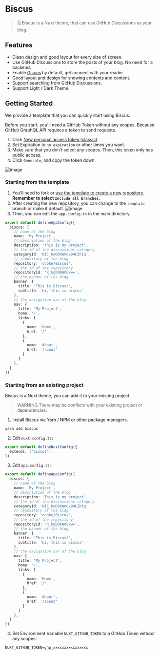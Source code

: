 # Biscus

> 🗒️ Biscus is a Nuxt theme, that can use GitHub Discussions as your blog.

## Features

- Clean design and good layout for every size of screen.
- Use GitHub Discussions to store the posts of your blog. No need for a backend.
- Enable [Giscus](https://github.com/giscus/giscus) by default, get connect with your reader.
- Good layout and design for showing contents and content.
- Support searching from GitHub Discussions.
- Support Light / Dark Theme.


## Getting Started

We provide a template that you can quickly start using Biscus.

Before you start, you'll need a GitHub Token without any scopes. Because GitHub GraphQL API requires a token to send requests.

1. Click [New personal access token (classic)](https://github.com/settings/tokens/new).
2. Set Expiration to `no expiration` or other times you want.
3. Make sure that you don't select any scopes. Then, this token only has public access.
4. Click `Generate`, and copy the token down.

![image](https://github.com/ocoke/Biscus/assets/71591824/e666fe6c-df54-4251-ac47-77b8ef70b66a)


### Starting from the template

1. You'll need to fork or [use the template to create a new repository](https://github.com/new?template_name=Biscus&template_owner=ocoke). **Remember to select `Include all branches`.**
2. After creating the new repository, you can change to the `template` branch or make it default.
![image](https://github.com/ocoke/biscus-preview/assets/71591824/c530eeba-4816-4abd-95b0-2d6408dfcc9e)
3. Then, you can edit the `app.config.ts` in the main directory.

```ts
export default defineAppConfig({
  biscus: {
    // name of the blog
    name: 'My Project',
    // description of the blog
    description: 'This is my project',
    // the id of the discussions category
    categoryId: 'DIC_kwDOKWmCx84CZh1q',
    // repository of the blog
    repository: 'ocoke/Biscus',
    // the id of the repository
    repositoryId: 'R_kgDOKWmCxw=',
    // the banner of the blog
    banner: {
      title: 'This is Biscus!',
      subtitle: 'hi, this is biscus'
    },
    // the navigation bar of the blog
    nav: {
      title: 'My Project',
      home: '/',
      links: [
        {
          name: 'Home',
          href: '/'
        },
        {
          name: 'About',
          href: '/about'
        }
      ]
    },
  }
})    
```



### Starting from an existing project

Biscus is a Nuxt theme, you can add it to your existing project.

> WARNING
> There may be conflicts with your existing project or dependencies.


1. Install Biscus via Yarn / NPM or other package managers.

```bash
yarn add biscus
```

2. Edit `nuxt.config.ts`:

```ts
export default defineNuxtConfig({
  extends: ['biscus'],
})
```

3. Edit `app.config.ts`:

```ts
export default defineAppConfig({
  biscus: {
    // name of the blog
    name: 'My Project',
    // description of the blog
    description: 'This is my project',
    // the id of the discussions category
    categoryId: 'DIC_kwDOKWmCx84CZh1q',
    // repository of the blog
    repository: 'ocoke/Biscus',
    // the id of the repository
    repositoryId: 'R_kgDOKWmCxw=',
    // the banner of the blog
    banner: {
      title: 'This is Biscus!',
      subtitle: 'hi, this is biscus'
    },
    // the navigation bar of the blog
    nav: {
      title: 'My Project',
      home: '/',
      links: [
        {
          name: 'Home',
          href: '/'
        },
        {
          name: 'About',
          href: '/about'
        }
      ]
    },
  }
})    
```

4. Set Environment Variable `NUXT_GITHUB_TOKEN` to a GitHub Token without any scopes:

```env
NUXT_GITHUB_TOKEN=ghp_xxxxxxxxxxxxxxxx
```